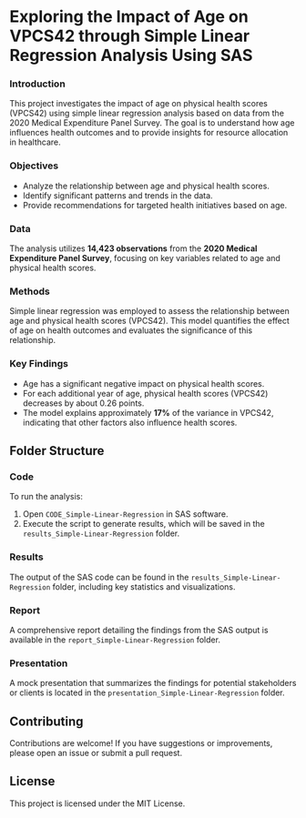 # Exploring the Impact of Age on VPCS42 through Simple Linear Regression Analysis Using SAS

### Introduction
This project investigates the impact of age on physical health scores (VPCS42) using simple linear regression analysis based on data from the 2020 Medical Expenditure Panel Survey. The goal is to understand how age influences health outcomes and to provide insights for resource allocation in healthcare.

### Objectives
- Analyze the relationship between age and physical health scores.
- Identify significant patterns and trends in the data.
- Provide recommendations for targeted health initiatives based on age.

### Data
The analysis utilizes **14,423 observations** from the **2020 Medical Expenditure Panel Survey**, focusing on key variables related to age and physical health scores.

### Methods
Simple linear regression was employed to assess the relationship between age and physical health scores (VPCS42). This model quantifies the effect of age on health outcomes and evaluates the significance of this relationship.

### Key Findings
- Age has a significant negative impact on physical health scores.
- For each additional year of age, physical health scores (VPCS42) decreases by about 0.26 points.
- The model explains approximately **17%** of the variance in VPCS42, indicating that other factors also influence health scores.

## Folder Structure

### Code
To run the analysis:
1. Open `CODE_Simple-Linear-Regression` in SAS software.
2. Execute the script to generate results, which will be saved in the `results_Simple-Linear-Regression` folder.

### Results
The output of the SAS code can be found in the `results_Simple-Linear-Regression` folder, including key statistics and visualizations.

### Report
A comprehensive report detailing the findings from the SAS output is available in the `report_Simple-Linear-Regression` folder.

### Presentation
A mock presentation that summarizes the findings for potential stakeholders or clients is located in the `presentation_Simple-Linear-Regression` folder.

## Contributing
Contributions are welcome! If you have suggestions or improvements, please open an issue or submit a pull request.

## License
This project is licensed under the MIT License.
